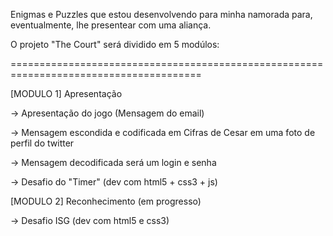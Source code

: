 Enigmas e Puzzles que estou desenvolvendo para minha namorada para, eventualmente, lhe presentear com uma aliança.


O projeto "The Court" será dividido em 5 modúlos:

=======================================================================================

[MODULO 1] Apresentação

-> Apresentação do jogo (Mensagem do email)

-> Mensagem escondida e codificada em Cifras de Cesar em uma foto de perfil do twitter

-> Mensagem decodificada será um login e senha

-> Desafio do "Timer" (dev com html5 + css3 + js)

[MODULO 2] Reconhecimento (em progresso)

-> Desafio ISG (dev com html5 e css3)